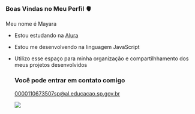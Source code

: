 ### Boas Vindas no Meu Perfil 🫀

Meu nome é Mayara

- Estou estudando na [Alura](https;//www.alura.com.br)
- Estou me desenvolvendo na linguagem JavaScript
- Utilizo esse espaço para minha organização e compartilhhamento dos meus projetos desenvolvidos

  ### Você pode entrar em contato comigo

  0000110673507sp@al.educacao.sp.gov.br

  ![](https://media1.tenor.com/m/erdYY_fKwV4AAAAC/silviosantos.gif)
